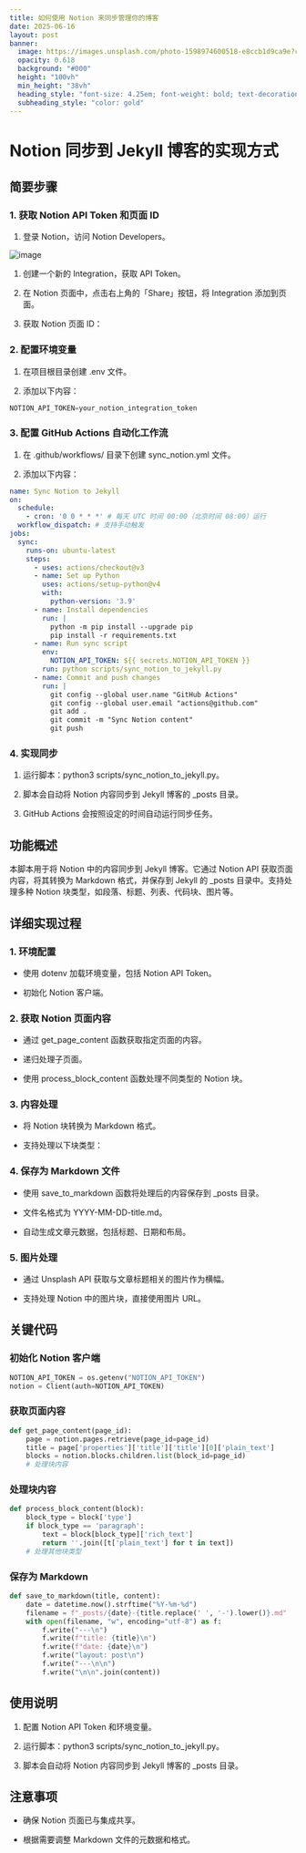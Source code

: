 ```yaml
---
title: 如何使用 Notion 来同步管理你的博客
date: 2025-06-16
layout: post
banner:
  image: https://images.unsplash.com/photo-1598974600518-e8ccb1d9ca9e?crop=entropy&cs=tinysrgb&fit=max&fm=jpg&ixid=M3w2OTIwMzJ8MHwxfHJhbmRvbXx8fHx8fHx8fDE3NTAwNDQxODB8&ixlib=rb-4.1.0&q=80&w=1080
  opacity: 0.618
  background: "#000"
  height: "100vh"
  min_height: "38vh"
  heading_style: "font-size: 4.25em; font-weight: bold; text-decoration: underline"
  subheading_style: "color: gold"
---
```


# Notion 同步到 Jekyll 博客的实现方式

## 简要步骤

### 1. 获取 Notion API Token 和页面 ID

1. 登录 Notion，访问 Notion Developers。

![image](https://prod-files-secure.s3.us-west-2.amazonaws.com/a7a0cc5a-89b9-4cda-8686-1fba0ca52f40/d19c1afe-dea5-4312-9333-786b0ba83054/image.png?X-Amz-Algorithm=AWS4-HMAC-SHA256&X-Amz-Content-Sha256=UNSIGNED-PAYLOAD&X-Amz-Credential=ASIAZI2LB4663GOFLWGE%2F20250616%2Fus-west-2%2Fs3%2Faws4_request&X-Amz-Date=20250616T032300Z&X-Amz-Expires=3600&X-Amz-Security-Token=IQoJb3JpZ2luX2VjEGsaCXVzLXdlc3QtMiJHMEUCIFJcbXAG6CIafqpRHzby30FrS5I%2BTwALYqEw9JGg8PMnAiEAoXBwFkpT%2Bs6KltIXivnaBOfuFJXCUKgJ6e421vNZRzQq%2FwMIUxAAGgw2Mzc0MjMxODM4MDUiDCU8%2FTQL31DhvGmZCSrcAyrTNbaE1PlKclkyC9c4xZe3CqYo%2BpYC8%2FmNc6if%2BxQGNxo1lfbXEJhpUYi46pGzpKBfq6ZD7IKWaFW82UGOL0OCyAlzm4jLk6Xp4c9DarU8%2FQfUDu22hZnb8IjQKgGpDI3YD8Z%2FkPWdLhnhFI1WbN5xGcnzHBMudkQmC5oMxP9ZYtdX5yqsOM3P4VR1Cu3mmzLc8a3ZSf%2BprZ04lzLlaE%2FgUs086dM5ncWdjEUVjy5oIhUq2896jul6yodEdrDW35sBigv2uVJl1rEdN6nPlxT68noZEy5HisMf8nwcetwvyWT28YM84TTfY5qmgXNkjYXJHOy9HQAzPBNa58tZWLB2g5u0oyecLqOtIHYbg2O7%2FliA4Ev%2BBLypC6aP%2FAwFsAeI%2FUGOx%2BrnVEv6GE7vmIb3s1JHVmEW5L1cS9strXgtMHlBmA4BDD6E4inqZjKDvS48eaJtBDWueGpnNax9JMddIs8QdIl%2FgVi%2B4Z8pZ6YORKCvuzb86cTMM1U7Dt5BLbFxC0%2B1vaTAIuFX9iEVTtvHOLUh6IdyD32YbOA8rrM%2BwlY8E%2BNd2O8Lb21f1T3b4SuTRWYXFzLElSHKvTJidfw1acy7E4O5JQ%2B8TSQ3EaRCAYy%2B%2FcULlrBFbxMrMKX%2BvcIGOqUBVOb2sCCnjEQMUGVE6BqQCoUcTTYSlDs%2B1CCDgKCYAYVW1BlOO3jSuFedHXSFziOq1n%2F7pb8pk0mZ%2FwoyebmTLmZsllq8%2FKo4kBSylYmu8k4wn1odk0epG%2F0d1ybbZxAqmd9q6622exCvyfkbN51cG3%2FjWuPrkELBV4JMVP%2B24ocH1LVtlnK26zMx9gT6iRpKBA1JL%2Bg4BABA5RB%2BaL3%2BQbGWBuMS&X-Amz-Signature=2f7178d954f6d2c687f096840c36c237f669c9f85dadc9b1786e7316e2989a09&X-Amz-SignedHeaders=host&x-amz-checksum-mode=ENABLED&x-id=GetObject)

1. 创建一个新的 Integration，获取 API Token。

1. 在 Notion 页面中，点击右上角的「Share」按钮，将 Integration 添加到页面。

1. 获取 Notion 页面 ID：


### 2. 配置环境变量

1. 在项目根目录创建 .env 文件。

1. 添加以下内容：

```javascript
NOTION_API_TOKEN=your_notion_integration_token
```

### 3. 配置 GitHub Actions 自动化工作流

1. 在 .github/workflows/ 目录下创建 sync_notion.yml 文件。

1. 添加以下内容：

```yaml
name: Sync Notion to Jekyll
on:
  schedule:
    - cron: '0 0 * * *' # 每天 UTC 时间 00:00（北京时间 08:00）运行
  workflow_dispatch: # 支持手动触发
jobs:
  sync:
    runs-on: ubuntu-latest
    steps:
      - uses: actions/checkout@v3
      - name: Set up Python
        uses: actions/setup-python@v4
        with:
          python-version: '3.9'
      - name: Install dependencies
        run: |
          python -m pip install --upgrade pip
          pip install -r requirements.txt
      - name: Run sync script
        env:
          NOTION_API_TOKEN: ${{ secrets.NOTION_API_TOKEN }}
        run: python scripts/sync_notion_to_jekyll.py
      - name: Commit and push changes
        run: |
          git config --global user.name "GitHub Actions"
          git config --global user.email "actions@github.com"
          git add .
          git commit -m "Sync Notion content"
          git push
```

### 4. 实现同步

1. 运行脚本：python3 scripts/sync_notion_to_jekyll.py。

1. 脚本会自动将 Notion 内容同步到 Jekyll 博客的 _posts 目录。

1. GitHub Actions 会按照设定的时间自动运行同步任务。

## 功能概述

本脚本用于将 Notion 中的内容同步到 Jekyll 博客。它通过 Notion API 获取页面内容，将其转换为 Markdown 格式，并保存到 Jekyll 的 _posts 目录中。支持处理多种 Notion 块类型，如段落、标题、列表、代码块、图片等。

## 详细实现过程

### 1. 环境配置

- 使用 dotenv 加载环境变量，包括 Notion API Token。

- 初始化 Notion 客户端。

### 2. 获取 Notion 页面内容

- 通过 get_page_content 函数获取指定页面的内容。

- 递归处理子页面。

- 使用 process_block_content 函数处理不同类型的 Notion 块。

### 3. 内容处理

- 将 Notion 块转换为 Markdown 格式。

- 支持处理以下块类型：


### 4. 保存为 Markdown 文件

- 使用 save_to_markdown 函数将处理后的内容保存到 _posts 目录。

- 文件名格式为 YYYY-MM-DD-title.md。

- 自动生成文章元数据，包括标题、日期和布局。

### 5. 图片处理

- 通过 Unsplash API 获取与文章标题相关的图片作为横幅。

- 支持处理 Notion 中的图片块，直接使用图片 URL。

## 关键代码

### 初始化 Notion 客户端

```python
NOTION_API_TOKEN = os.getenv("NOTION_API_TOKEN")
notion = Client(auth=NOTION_API_TOKEN)
```

### 获取页面内容

```python
def get_page_content(page_id):
    page = notion.pages.retrieve(page_id=page_id)
    title = page['properties']['title']['title'][0]['plain_text']
    blocks = notion.blocks.children.list(block_id=page_id)
    # 处理块内容
```

### 处理块内容

```python
def process_block_content(block):
    block_type = block['type']
    if block_type == 'paragraph':
        text = block[block_type]['rich_text']
        return ''.join([t['plain_text'] for t in text])
    # 处理其他块类型
```

### 保存为 Markdown

```python
def save_to_markdown(title, content):
    date = datetime.now().strftime("%Y-%m-%d")
    filename = f"_posts/{date}-{title.replace(' ', '-').lower()}.md"
    with open(filename, "w", encoding="utf-8") as f:
        f.write("---\n")
        f.write(f"title: {title}\n")
        f.write(f"date: {date}\n")
        f.write("layout: post\n")
        f.write("---\n\n")
        f.write("\n\n".join(content))
```

## 使用说明

1. 配置 Notion API Token 和环境变量。

1. 运行脚本：python3 scripts/sync_notion_to_jekyll.py。

1. 脚本会自动将 Notion 内容同步到 Jekyll 博客的 _posts 目录。

## 注意事项

- 确保 Notion 页面已与集成共享。

- 根据需要调整 Markdown 文件的元数据和格式。